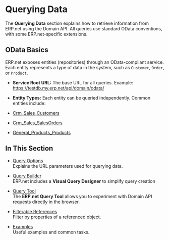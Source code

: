 # Querying Data

The **Querying Data** section explains how to retrieve information from ERP.net using the Domain API. All queries use standard OData conventions, with some ERP.net-specific extensions.

## OData Basics

ERP.net exposes entities (repositories) through an OData-compliant service. Each entity represents a type of data in the system, such as `Customer`, `Order`, or `Product`.

- **Service Root URL:** The base URL for all queries. Example: https://testdb.my.erp.net/api/domain/odata/  

- **Entity Types:** Each entity can be queried independently. Common entities include:
- [Crm_Sales_Customers](https://docs.erp.net/model/entities/Crm.Sales.Customers.html)
- [Crm_Sales_SalesOrders](https://docs.erp.net/model/entities/Crm.Sales.SalesOrders.html)
- [General_Products_Products](https://docs.erp.net/model/entities/General.Products.Products.html)

## In This Section

* [Query Options](query-options/index.md)  
  Explains the URL parameters used for querying data.

* [Query Builder](./query-builder.md)  
  ERP.net includes a **Visual Query Designer** to simplify query creation

* [Query Tool](./query-tool.md)  
  The **ERP.net Query Tool** allows you to experiment with Domain API requests directly in the browser.

* [Filterable References](./filterable-references.md)  
  Filter by properties of a referenced object.

* [Examples](../complex-types/index.md)  
  Useful examples and common tasks.



